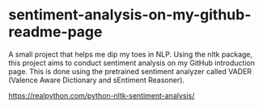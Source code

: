 # sentiment-analysis-on-my-github-readme-page

A small project that helps me dip my toes in NLP. Using the nltk package, this project aims to conduct sentiment analysis on my GitHub introduction page.
This is done using the pretrained sentiment analyzer called VADER (Valence Aware Dictionary and sEntiment Reasoner).

https://realpython.com/python-nltk-sentiment-analysis/
